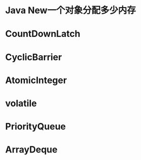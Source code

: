 # Java New一个对象分配多少内存

# CountDownLatch

# CyclicBarrier

# AtomicInteger

# volatile

# PriorityQueue


# ArrayDeque


